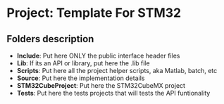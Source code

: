 Project: Template For STM32
===
Folders description
---
- **Include**: Put here ONLY the public interface header files
- **Lib**: If its an API or library, put here the .lib file
- **Scripts**: Put here all the project helper scripts, aka Matlab, batch, etc
- **Source**: Put here the implementation details
- **STM32CubeProject**: Put here the STM32CubeMX project
- **Tests**: Put here the tests projects that will tests the API funtionality